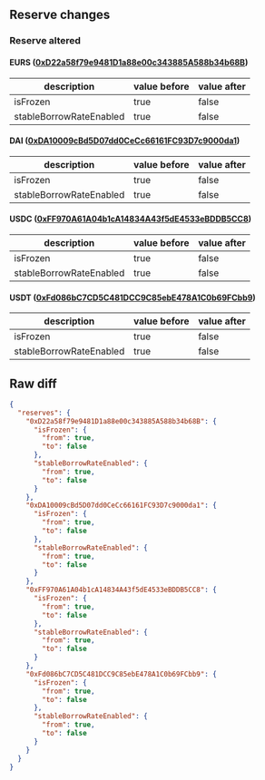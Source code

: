 ## Reserve changes

### Reserve altered

#### EURS ([0xD22a58f79e9481D1a88e00c343885A588b34b68B](https://arbiscan.io/address/0xD22a58f79e9481D1a88e00c343885A588b34b68B))

| description | value before | value after |
| --- | --- | --- |
| isFrozen | true | false |
| stableBorrowRateEnabled | true | false |


#### DAI ([0xDA10009cBd5D07dd0CeCc66161FC93D7c9000da1](https://arbiscan.io/address/0xDA10009cBd5D07dd0CeCc66161FC93D7c9000da1))

| description | value before | value after |
| --- | --- | --- |
| isFrozen | true | false |
| stableBorrowRateEnabled | true | false |


#### USDC ([0xFF970A61A04b1cA14834A43f5dE4533eBDDB5CC8](https://arbiscan.io/address/0xFF970A61A04b1cA14834A43f5dE4533eBDDB5CC8))

| description | value before | value after |
| --- | --- | --- |
| isFrozen | true | false |
| stableBorrowRateEnabled | true | false |


#### USDT ([0xFd086bC7CD5C481DCC9C85ebE478A1C0b69FCbb9](https://arbiscan.io/address/0xFd086bC7CD5C481DCC9C85ebE478A1C0b69FCbb9))

| description | value before | value after |
| --- | --- | --- |
| isFrozen | true | false |
| stableBorrowRateEnabled | true | false |


## Raw diff

```json
{
  "reserves": {
    "0xD22a58f79e9481D1a88e00c343885A588b34b68B": {
      "isFrozen": {
        "from": true,
        "to": false
      },
      "stableBorrowRateEnabled": {
        "from": true,
        "to": false
      }
    },
    "0xDA10009cBd5D07dd0CeCc66161FC93D7c9000da1": {
      "isFrozen": {
        "from": true,
        "to": false
      },
      "stableBorrowRateEnabled": {
        "from": true,
        "to": false
      }
    },
    "0xFF970A61A04b1cA14834A43f5dE4533eBDDB5CC8": {
      "isFrozen": {
        "from": true,
        "to": false
      },
      "stableBorrowRateEnabled": {
        "from": true,
        "to": false
      }
    },
    "0xFd086bC7CD5C481DCC9C85ebE478A1C0b69FCbb9": {
      "isFrozen": {
        "from": true,
        "to": false
      },
      "stableBorrowRateEnabled": {
        "from": true,
        "to": false
      }
    }
  }
}
```